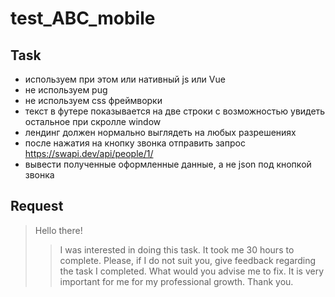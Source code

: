 # test_ABC_mobile
## Task
* используем при этом или нативный js или Vue
* не используем pug
* не используем css фреймворки
* текст в футере показывается на две строки с возможностью увидеть остальное при скролле window
* лендинг должен нормально выглядеть на любых разрешениях
* после нажатия на кнопку звонка отправить запрос
https://swapi.dev/api/people/1/
* вывести полученные оформленные данные, а не json под кнопкой звонка
## Request
> Hello there!
>> I was interested in doing this task. It took me 30 hours to complete. Please, if I do not suit you, give feedback regarding the task I completed. What would you advise me to fix. It is very important for me for my professional growth. Thank you.
